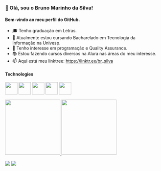 ### 👋 Olá, sou o Bruno Marinho da Silva!

#### Bem-vindo ao meu perfil do GitHub.

 - :mortar_board: Tenho graduação em Letras.
 - 🌱 Atualmente estou cursando Bacharelado em Tecnologia da Informação na Univesp.
 - :telescope: Tenho interesse em programação e Quality Assurance. 
 - 📚 Estou fazendo cursos diversos na Alura nas áreas do meu interesse.
 - 📫 Aqui está meu linktree: https://linktr.ee/br_silva 

#### Technologies

<p>
<img src="https://cdn.jsdelivr.net/gh/devicons/devicon/icons/kotlin/kotlin-original.svg" width="40" height="40"/>
<img src="https://cdn-bdkok.nitrocdn.com/zASfOZhMHRaGYpKaSOphFIhUcxxDXZOx/assets/static/optimized/rev-ae4e470/wp-content/uploads/2021/03/com001-600x600.jpg" width="40" height="40"/>
<img src="https://cdn.jsdelivr.net/gh/devicons/devicon/icons/html5/html5-original.svg" width="40" height="40"/>
<img src="https://cdn.jsdelivr.net/gh/devicons/devicon/icons/css3/css3-original.svg" width="40" height="40"/>
<img src="https://cdn.jsdelivr.net/gh/devicons/devicon/icons/javascript/javascript-original.svg" width="40" height="40"/>
</p>



<div>
<a href="https://github.com/Br-Silva">
<img height="180em" src="https://github-readme-stats.vercel.app/api/top-langs/?username=Br-Silva&layout=compact&langs_count=7&theme=dracula"/>
<img height="180em" src="https://github-readme-stats.vercel.app/api?username=Br-Silva&show_icons=true&theme=dracula&include_all_commits=true&count_private=true"/>
</div>

<br>

<div>
<a href = "mailto:msilvabr.89@gmail.com"><img src="https://img.shields.io/badge/Gmail-D14836?style=for-the-badge&logo=gmail&logoColor=white" target="_blank"></a>
<a href="https://www.linkedin.com/in/brmsilva/" target="_blank"><img src="https://img.shields.io/badge/-LinkedIn-%230077B5?style=for-the-badge&logo=linkedin&logoColor=white" target="_blank"></a>   
</div>

